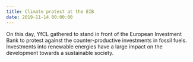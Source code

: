 ```yaml
---
title: Climate protest at the EIB
date: 2019-11-14 00:00:00
---
```


On this day, YfCL gathered to stand in front of the European Investment Bank to protest against the counter-productive investments in fossil fuels.
<br>
Investments into renewable energies have a large impact on the development towards a sustainable society.
